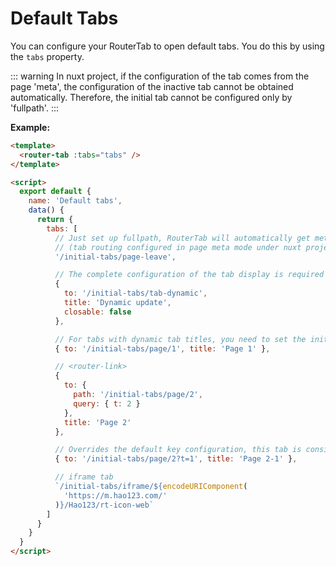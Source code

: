 # Default Tabs

You can configure your RouterTab to open default tabs. You do this by using the `tabs` property.

::: warning
In nuxt project, if the configuration of the tab comes from the page 'meta', the configuration of the inactive tab cannot be obtained automatically. Therefore, the initial tab cannot be configured only by 'fullpath'.
:::

<doc-links api="#tabs" demo="/initial-tabs/" />

**Example:**

```html {2,10,12,15,18,22,30,34}
<template>
  <router-tab :tabs="tabs" />
</template>

<script>
  export default {
    name: 'Default tabs',
    data() {
      return {
        tabs: [
          // Just set up fullpath, RouterTab will automatically get meta from your router configuration
          // (tab routing configured in page meta mode under nuxt project is not supported)
          '/initial-tabs/page-leave',

          // The complete configuration of the tab display is required under the Nuxt project
          {
            to: '/initial-tabs/tab-dynamic',
            title: 'Dynamic update',
            closable: false
          },

          // For tabs with dynamic tab titles, you need to set the initial tab title to avoid inconsistent titles after entering the tab
          { to: '/initial-tabs/page/1', title: 'Page 1' },

          // <router-link>
          {
            to: {
              path: '/initial-tabs/page/2',
              query: { t: 2 }
            },
            title: 'Page 2'
          },

          // Overrides the default key configuration, this tab is consistent with the key of the '/initial-tabs/page/2' tab, and only the first tab that appears will be retained
          { to: '/initial-tabs/page/2?t=1', title: 'Page 2-1' },

          // iframe tab
          `/initial-tabs/iframe/${encodeURIComponent(
            'https://m.hao123.com/'
          )}/Hao123/rt-icon-web`
        ]
      }
    }
  }
</script>
```
